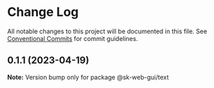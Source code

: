 # Change Log

All notable changes to this project will be documented in this file.
See [Conventional Commits](https://conventionalcommits.org) for commit guidelines.

## 0.1.1 (2023-04-19)

**Note:** Version bump only for package @sk-web-gui/text
